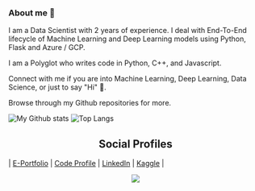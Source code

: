 ### About me 🌱

I am a Data Scientist with 2 years of experience. I deal with End-To-End lifecycle of Machine Learning and Deep Learning models using Python, Flask and Azure / GCP.

I am a Polyglot who writes code in Python, C++, and Javascript.

Connect with me if you are into Machine Learning, Deep Learning, Data Science, or just to say "Hi" 👋.

Browse through my Github repositories for more.

![My Github stats](https://github-readme-stats.vercel.app/api?username=theja-vanka&show_icons=true&count_private=true&include_all_commits=true&custom_title=My%20Github%20stats)
![Top Langs](https://github-readme-stats.vercel.app/api/top-langs/?username=anuraghazra&langs_count=3)
<h2 style="text-align:center">Social Profiles</h2>

| [E-Portfolio](https://theja-vanka.github.io) | [Code Profile](https://sourcerer.io/theja-vanka) | [LinkedIn](https://www.linkedin.com/in/krishnatheja-vanka) | [Kaggle](https://kaggle.com/thejavanka) |

<p align='center'>
    <img align='center' src="https://visitor-badge.glitch.me/badge?page_id=theja-vanka.visitor-badge">
<p/>
